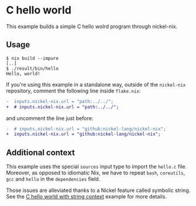# C hello world

This example builds a simple C hello wolrd program through nickel-nix.

## Usage

```console
$ nix build --impure
[..]
$ ./result/bin/hello
Hello, world!
```

If you're using this example in a standalone way, outside of the `nickel-nix`
repository, comment the following line inside `flake.nix`:

```diff
-  inputs.nickel-nix.url = "path:../../";
+  # inputs.nickel-nix.url = "path:../../";
```

and uncomment the line just before:

```diff
-  # inputs.nickel-nix.url = "github:nickel-lang/nickel-nix";
+  inputs.nickel-nix.url = "github:nickel-lang/nickel-nix";
```

## Additional context

This example uses the special `sources` input type to import the `hello.c` file.
Moreover, as opposed to idiomatic Nix, we have to repeat `bash`, `coreutils`,
`gcc` and `hello` in the `dependencies` field.

Those issues are alleviated thanks to a Nickel feature called symbolic string.
See the [C hello world with string
context](../c-hello-world-string-ctxt/README.md) example for more details.
